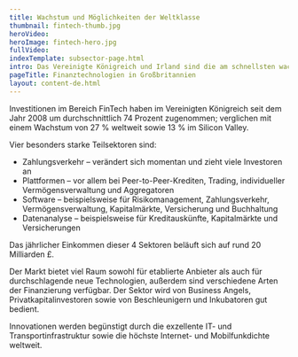 ```yaml
---
title: Wachstum und Möglichkeiten der Weltklasse
thumbnail: fintech-thumb.jpg
heroVideo: 
heroImage: fintech-hero.jpg
fullVideo: 
indexTemplate: subsector-page.html
intro: Das Vereinigte Königreich und Irland sind die am schnellsten wachsende Region für ausländische Investitionen in neue Finanztechnologien (FinTech). Einige der bedeutendsten Unternehmen im Bereich FinTech haben sich dazu entschlossen, Ihr globales Geschäft in Britannien zu starten oder zu erweitern.  
pageTitle: Finanztechnologien in Großbritannien
layout: content-de.html
---
```


Investitionen im Bereich FinTech haben im Vereinigten Königreich seit dem Jahr 2008 um durchschnittlich 74 Prozent zugenommen; verglichen mit einem Wachstum von 27 % weltweit sowie 13 % im Silicon Valley.

Vier besonders starke Teilsektoren sind:

- Zahlungsverkehr – verändert sich momentan und zieht viele Investoren an 
- Plattformen – vor allem bei Peer-to-Peer-Krediten, Trading, individueller Vermögensverwaltung und Aggregatoren
- Software – beispielsweise für Risikomanagement, Zahlungsverkehr, Vermögensverwaltung, Kapitalmärkte, Versicherung und Buchhaltung
- Datenanalyse – beispielsweise für Kreditauskünfte, Kapitalmärkte und Versicherungen

Das jährlicher Einkommen dieser 4 Sektoren beläuft sich auf rund 20 Milliarden £.
 
Der Markt bietet viel Raum sowohl für etablierte Anbieter als auch für durchschlagende neue Technologien, außerdem sind verschiedene Arten der Finanzierung verfügbar. Der Sektor wird von Business Angels, Privatkapitalinvestoren sowie von Beschleunigern und Inkubatoren gut bedient.

Innovationen werden begünstigt durch die exzellente IT- und Transportinfrastruktur sowie die höchste Internet- und Mobilfunkdichte weltweit. 